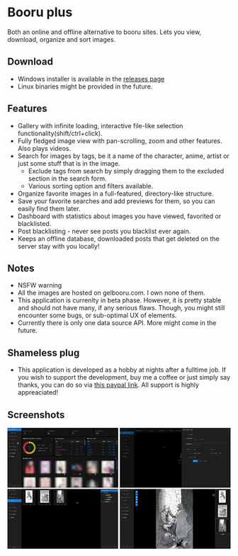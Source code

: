 # Booru plus
Both an online and offline alternative to booru sites. Lets you view, download, organize and sort images.

## Download
- Windows installer is available in the [releases page](https://github.com/mierak/booruplus/releases)
- Linux binaries might be provided in the future.

## Features
- Gallery with infinite loading, interactive file-like selection functionality(shift/ctrl+click).
- Fully fledged image view with pan-scrolling, zoom and other features. Also plays videos.
- Search for images by tags, be it a name of the character, anime, artist or just some stuff that is in the image.
    - Exclude tags from search by simply dragging them to the excluded section in the search form.
    - Various sorting option and filters available.
- Organize favorite images in a full-featured, directory-like structure.
- Save your favorite searches and add previews for them, so you can easily find them later.
- Dashboard with statistics about images you have viewed, favorited or blacklisted.
- Post blacklisting - never see posts you blacklist ever again.
- Keeps an offline database, downloaded posts that get deleted on the server stay with you locally!

## Notes
- NSFW warning
- All the images are hosted on gelbooru.com. I own none of them.
- This application is currenlty in beta phase. However, it is pretty stable and should not have many, if any serious flaws. Though, you might still encounter some bugs, or sub-optimal UX of elements.
- Currently there is only one data source API. More might come in the future.

## Shameless plug
- This application is developed as a hobby at nights after a fulltime job. If you wish to support the development, buy me a coffee or just simply say thanks, you can do so via [this paypal link](https://paypal.me/mierakoj). All support is highly appreaciated!

## Screenshots
[![Dashboard](screenshots/thumbnails/dashboard_tn.jpg "Dashboard")](https://raw.githubusercontent.com/mierak/booruplus/master/screenshots/dashboard.webp)
[![Search form](screenshots/thumbnails/search_form_tn.jpg "Search form")](https://raw.githubusercontent.com/mierak/booruplus/master/screenshots/search_form.webp)
[![Favorites](screenshots/thumbnails/favorites_tn.jpg "Favorites and directory structure")](https://raw.githubusercontent.com/mierak/booruplus/master/screenshots/favorites.webp)
[![Image view](screenshots/thumbnails/image_view_tn.jpg "View of a full image")](https://raw.githubusercontent.com/mierak/booruplus/master/screenshots/image_view.webp)